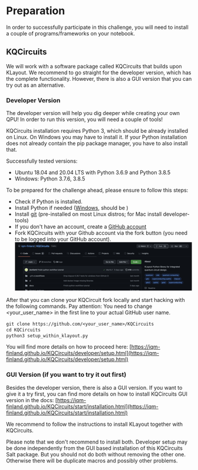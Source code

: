 # Preparation

In order to successfully participate in this challenge, you will need to install a couple of programs/frameworks on your notebook.

## KQCircuits

We will work with a software package called KQCircuits that builds upon KLayout. We recommend to go straight for the developer version, which has the complete functionality. However, there is also a GUI version that you can try out as an alternative.

### Developer Version

The developer version will help you dig deeper while creating your own QPU!
In order to run this version, you will need a couple of tools!

KQCircuits installation requires Python 3, which should be already installed on Linux. On Windows you may have to install it. If your Python installation does not already contain the pip package manager, you have to also install that.

Successfully tested versions:

- Ubuntu 18.04 and 20.04 LTS with Python 3.6.9 and Python 3.8.5
- Windows: Python 3.7.6, 3.8.5

To be prepared for the challenge ahead, please ensure to follow this steps:

- Check if Python is installed.
- Install Python if needed ([Windows](https://realpython.com/installing-python/), should be )
- Install [git](https://git-scm.com/) (pre-installed on most Linux distros; for Mac install developer-tools)
- If you don't have an account, create a [GitHub account](https://github.com/)
- Fork KQCircuits with your Github account via the fork button (you need to be logged into your GitHub account).
  ![Use the fork button to fork a repository](screenshot-github.png)

After that you can clone your KQCircuit fork locally and start hacking with the following commands.
Pay attention: You need to change <your_user_name> in the first line to your actual GitHub user name.

```
git clone https://github.com/<your_user_name>/KQCircuits
cd KQCircuits
python3 setup_within_klayout.py
```

You will find more details on how to proceed here: [https://iqm-finland.github.io/KQCircuits/developer/setup.html](https://iqm-finland.github.io/KQCircuits/developer/setup.html)

### GUI Version (if you want to try it out first)

Besides the developer version, there is also a GUI version. If you want to give it a try first, you can find more details on how to install KQCircuits GUI version in the docs:
[https://iqm-finland.github.io/KQCircuits/start/installation.html](https://iqm-finland.github.io/KQCircuits/start/installation.html)

We recommend to follow the instructions to install KLayout together with KQCircuits.

Please note that we don't recommend to install both. Developer setup may be done independently from the GUI based installation of this KQCircuits Salt package. But you should not do both without removing the other one. Otherwise there will be duplicate macros and possibly other problems.
